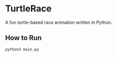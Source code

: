 # TurtleRace

A fun turtle-based race animation written in Python.

## How to Run

```bash
python3 main.py
